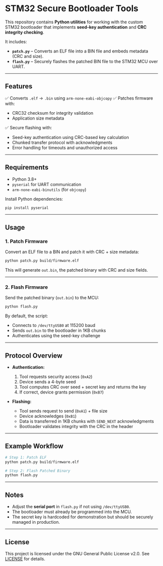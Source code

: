 # STM32 Secure Bootloader Tools

This repository contains **Python utilities** for working with the custom STM32 bootloader that implements **seed-key authentication** and **CRC integrity checking**.

It includes:

* **`patch.py`** – Converts an ELF file into a BIN file and embeds metadata (CRC and size).
* **`flash.py`** – Securely flashes the patched BIN file to the STM32 MCU over UART.

---

## Features

✅ Converts `.elf` → `.bin` using `arm-none-eabi-objcopy`
✅ Patches firmware with:

* CRC32 checksum for integrity validation
* Application size metadata

✅ Secure flashing with:

* Seed-key authentication using CRC-based key calculation
* Chunked transfer protocol with acknowledgments
* Error handling for timeouts and unauthorized access

---

## Requirements

* Python 3.8+
* `pyserial` for UART communication
* `arm-none-eabi-binutils` (for `objcopy`)

Install Python dependencies:

```bash
pip install pyserial
```

---

## Usage

### 1. Patch Firmware

Convert an ELF file to a BIN and patch it with CRC + size metadata:

```bash
python patch.py build/firmware.elf
```

This will generate `out.bin`, the patched binary with CRC and size fields.

---

### 2. Flash Firmware

Send the patched binary (`out.bin`) to the MCU:

```bash
python flash.py
```

By default, the script:

* Connects to `/dev/ttyUSB0` at 115200 baud
* Sends `out.bin` to the bootloader in 1KB chunks
* Authenticates using the seed-key challenge

---

## Protocol Overview

* **Authentication:**

  1. Tool requests security access (`0xA2`)
  2. Device sends a 4-byte seed
  3. Tool computes CRC over seed + secret key and returns the key
  4. If correct, device grants permission (`0xB7`)

* **Flashing:**

  * Tool sends request to send (`0xA1`) + file size
  * Device acknowledges (`0xB1`)
  * Data is transferred in 1KB chunks with `SEND_NEXT` acknowledgments
  * Bootloader validates integrity with the CRC in the header

---

## Example Workflow

```bash
# Step 1: Patch ELF
python patch.py build/firmware.elf

# Step 2: Flash Patched Binary
python flash.py
```

---

## Notes

* Adjust the **serial port** in `flash.py` if not using `/dev/ttyUSB0`.
* The bootloader must already be programmed into the MCU.
* The secret key is hardcoded for demonstration but should be securely managed in production.

---

## License

This project is licensed under the GNU General Public License v2.0. See [LICENSE](LICENSE) for details.
